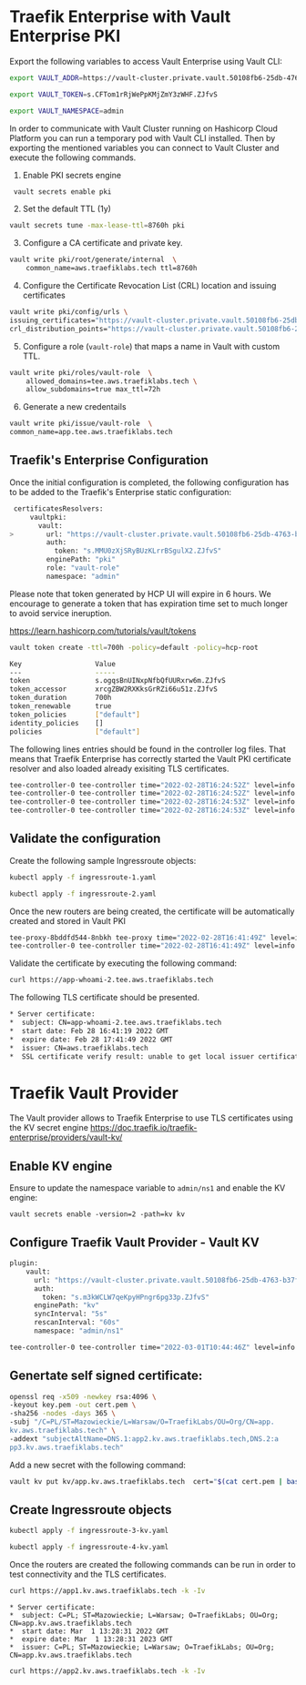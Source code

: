 # Traefik Enterprise with Vault Enterprise PKI

Export the following variables to access Vault Enterprise using Vault CLI:

```sh
export VAULT_ADDR=https://vault-cluster.private.vault.50108fb6-25db-4763-b37f-16866f03465a.aws.hashicorp.cloud:8200/
```

```sh
export VAULT_TOKEN=s.CFTom1rRjWePpKMjZmY3zWHF.ZJfvS
```
```sh
export VAULT_NAMESPACE=admin
```

In order to communicate with Vault Cluster running on Hashicorp Cloud Platform you can run a temporary pod with Vault CLI installed. Then by exporting the mentioned variables you can connect to Vault Cluster and execute the following commands.

1. Enable PKI secrets engine

```sh
 vault secrets enable pki
``` 

2. Set the default TTL (1y)
```sh
vault secrets tune -max-lease-ttl=8760h pki
```

3. Configure a CA certificate and private key.
```sh
vault write pki/root/generate/internal  \
	common_name=aws.traefiklabs.tech ttl=8760h
```

4. Configure the Certificate Revocation List (CRL) location and issuing certificates

```sh
vault write pki/config/urls \
issuing_certificates="https://vault-cluster.private.vault.50108fb6-25db-4763-b37f-16866f03465a.aws.hashicorp.cloud:8200/v1/pki/ca" \
crl_distribution_points="https://vault-cluster.private.vault.50108fb6-25db-4763-b37f-16866f03465a.aws.hashicorp.cloud:8200/v1/pki/crl"
```

5. Configure a role (`vault-role`) that maps a name in Vault with custom TTL. 

```sh
vault write pki/roles/vault-role  \
	allowed_domains=tee.aws.traefiklabs.tech \
	allow_subdomains=true max_ttl=72h
```

6. Generate a new credentails

```sh
vault write pki/issue/vault-role  \
common_name=app.tee.aws.traefiklabs.tech
```  

## Traefik's Enterprise Configuration

Once the initial configuration is completed, the following configuration has to be added to the Traefik's Enterprise static configuration:

```sh
 certificatesResolvers:
     vaultpki:
       vault:
>        url: "https://vault-cluster.private.vault.50108fb6-25db-4763-b37f-16866f03465a.aws.hashicorp.cloud:8200"
         auth:
           token: "s.MMU0zXjSRyBUzKLrrBSgulX2.ZJfvS"
         enginePath: "pki"
         role: "vault-role"
         namespace: "admin"
```
Please note that token generated by HCP UI will expire in 6 hours. We encourage to generate a token that has expiration time set to much longer to avoid service ineruption. 

https://learn.hashicorp.com/tutorials/vault/tokens

```sh
vault token create -ttl=700h -policy=default -policy=hcp-root
```
```sh 
Key                  Value
---                  -----
token                s.ogqsBnUINxpNfbQfUURxrw6m.ZJfvS
token_accessor       xrcgZBW2RXKksGrRZi66u51z.ZJfvS
token_duration       700h
token_renewable      true
token_policies       ["default"]
identity_policies    []
policies             ["default"]
```


The following lines entries should be found in the controller log files. That means that Traefik Enterprise has correctly started the Vault PKI certificate resolver and also loaded already exisiting TLS certificates.


```sh
tee-controller-0 tee-controller time="2022-02-28T16:24:52Z" level=info msg="Starting provider *vault.PKIProvider"
tee-controller-0 tee-controller time="2022-02-28T16:24:52Z" level=info msg="Starting Vault PKI certificate resolver" service=provider providerName=vaultpki.vault role=controller no_store=false node=tee-controller-0 ttl=72h0m0s
tee-controller-0 tee-controller time="2022-02-28T16:24:53Z" level=info msg="Resolving certificate" node=tee-controller-0 service=provider providerName=vaultpki.vault domains=app.tee.aws.traefiklabs.tech role=controller
tee-controller-0 tee-controller time="2022-02-28T16:24:53Z" level=info msg="Resolved certificate" domains="[app.tee.aws.traefiklabs.tech]" role=controller node=tee-controller-0 service=provider providerName=vaultpki.vault
```
## Validate the configuration 

Create the following sample Ingressroute objects: 

```sh
kubectl apply -f ingressroute-1.yaml
```
```sh
kubectl apply -f ingressroute-2.yaml
```

Once the new routers are being created, the certificate will be automatically created and stored in Vault PKI


```sh
tee-proxy-8bddfd544-8nbkh tee-proxy time="2022-02-28T16:41:49Z" level=info msg="Applying a new dynamic configuration" role=ingress module=server node=tee-proxy-8bddfd544-8nbkh
tee-controller-0 tee-controller time="2022-02-28T16:41:49Z" level=info msg="Resolved certificate" providerName=vaultpki.vault domains="[app-whoami-1.tee.aws.traefiklabs.tech]" role=controller node=tee-controller-0 service=provider
```

Validate the certificate by executing the following command:

```sh
curl https://app-whoami-2.tee.aws.traefiklabs.tech
```

The following TLS certificate should be presented.

```sh
* Server certificate:
*  subject: CN=app-whoami-2.tee.aws.traefiklabs.tech
*  start date: Feb 28 16:41:19 2022 GMT
*  expire date: Feb 28 17:41:49 2022 GMT
*  issuer: CN=aws.traefiklabs.tech
*  SSL certificate verify result: unable to get local issuer certificate (20), continuing anyway.
```


# Traefik Vault Provider

The Vault provider allows to Traefik Enterprise to use TLS certificates using the KV secret engine
https://doc.traefik.io/traefik-enterprise/providers/vault-kv/

## Enable KV engine

Ensure to update the namespace variable to `admin/ns1` and enable the KV engine:

```
vault secrets enable -version=2 -path=kv kv
```

## Configure Traefik Vault Provider - Vault KV

```sh
plugin:
    vault:
      url: "https://vault-cluster.private.vault.50108fb6-25db-4763-b37f-16866f03465a.aws.hashicorp.cloud:8200"
      auth:
        token: "s.m3kWCLW7qeKpyHPngr6pg33p.ZJfvS"
      enginePath: "kv"
      syncInterval: "5s"
      rescanInterval: "60s"
      namespace: "admin/ns1"
```


```sh
tee-controller-0 tee-controller time="2022-03-01T10:44:46Z" level=info msg="Starting Vault KV provider" service=provider node=tee-controller-0 providerName=vaultKV sync_interval=5s rescan_interval=1m0s role=controller
```
## Genertate self signed certificate:

```sh
openssl req -x509 -newkey rsa:4096 \
-keyout key.pem -out cert.pem \
-sha256 -nodes -days 365 \
-subj "/C=PL/ST=Mazowieckie/L=Warsaw/O=TraefikLabs/OU=Org/CN=app.
kv.aws.traefiklabs.tech" \
-addext "subjectAltName=DNS.1:app2.kv.aws.traefiklabs.tech,DNS.2:a
pp3.kv.aws.traefiklabs.tech"
```

Add a new secret with the following command: 

```sh
vault kv put kv/app.kv.aws.traefiklabs.tech  cert="$(cat cert.pem | base64 -w0)" key="$(cat key.pem | base64 -w0)"
```

## Create Ingressroute objects

```sh
kubectl apply -f ingressroute-3-kv.yaml
```

```sh
kubectl apply -f ingressroute-4-kv.yaml
```

Once the routers are created the following commands can be run in order to test connectivity and the TLS certificates. 

```sh
curl https://app1.kv.aws.traefiklabs.tech -k -Iv
```

```
* Server certificate:
*  subject: C=PL; ST=Mazowieckie; L=Warsaw; O=TraefikLabs; OU=Org; CN=app.kv.aws.traefiklabs.tech
*  start date: Mar  1 13:28:31 2022 GMT
*  expire date: Mar  1 13:28:31 2023 GMT
*  issuer: C=PL; ST=Mazowieckie; L=Warsaw; O=TraefikLabs; OU=Org; CN=app.kv.aws.traefiklabs.tech
```

```sh
curl https://app2.kv.aws.traefiklabs.tech -k -Iv
```